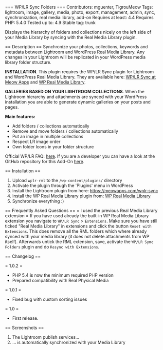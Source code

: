 === WP/LR Sync Folders ===
Contributors: mguenter, TigrouMeow
Tags: lightroom, image, gallery, media, photo, export, management, admin, sync, synchronization, real media library, add-on
Requires at least: 4.4
Requires PHP: 5.4.0
Tested up to: 4.9
Stable tag: trunk

Displays the hierarchy of folders and collections nicely on the left side of your Media Library by syncing with the Real Media Library plugin.

== Description ==
Synchronize your photos, collections, keywords and metadata between Lightroom and WordPress Real Media Library. Any changes in your Lightroom will be replicated in your WordPress media library folder structure.

**INSTALLATION**. This plugin requires the WP/LR Sync plugin for Lightroom and WordPress Real Media Library. They are available here: [WP/LR Sync at Meow Apps](https://meowapps.com/wplr-sync) and [WP Real Media Library](https://codecanyon.net/item/wordpress-real-media-library-media-categories-folders/13155134).

**GALLERIES BASED ON YOUR LIGHTROOM COLLECTIONS**. When the Lightroom hierarchy and attachments are synced with your WordPress installation you are able to generate dynamic galleries on your posts and pages.

**Main features:**
- Add folders / collections automatically
- Remove and move folders / collections automatically
- Put an image in multiple collections
- Respect LR image order
- Own folder Icons in your folder structure

Official WP/LR FAQ: [here](https://meowapps.com/wplr-sync/faq). If you are a developer you can have a look at the GitHub repository for this Add-On [here](https://github.com/matzeeable/wplr-rml).

== Installation ==

1. Upload `wplr-rml` to the `/wp-content/plugins/` directory
2. Activate the plugin through the 'Plugins' menu in WordPress
3. Install the Lightroom plugin from here: https://meowapps.com/wplr-sync
4. Install the WP Real Media Library plugin from: [WP Real Media Library](https://codecanyon.net/item/wordpress-real-media-library-media-categories-folders/13155134)
5. Synchronize everything :)

== Frequently Asked Questions ==
= I used the previous Real Media Library extension =
If you have used already the built-in WP Real Media Library extension you navigate to `WP/LR Sync` > `Extensions`. Make sure you have still ticked "Real Media Library" in extensions and click the button `Reset with Extensions`. This does remove all the RML folders which where already synced with your media library (it does not delete attachments from WP itself). Afterwards untick the RML extension, save, activate the `WP/LR Sync Folders` plugin and do `Resync with Extensions`.

== Changelog ==

= 1.0.2 =
* PHP 5.4 is now the minimum required PHP version
* Prepared compatibility with Real Physical Media

= 1.0.1 =
* Fixed bug with custom sorting issues

= 1.0 =
* First release.

== Screenshots ==
1. The Lightroom publish services...
2. ... is automatically synchronized with your Media Library